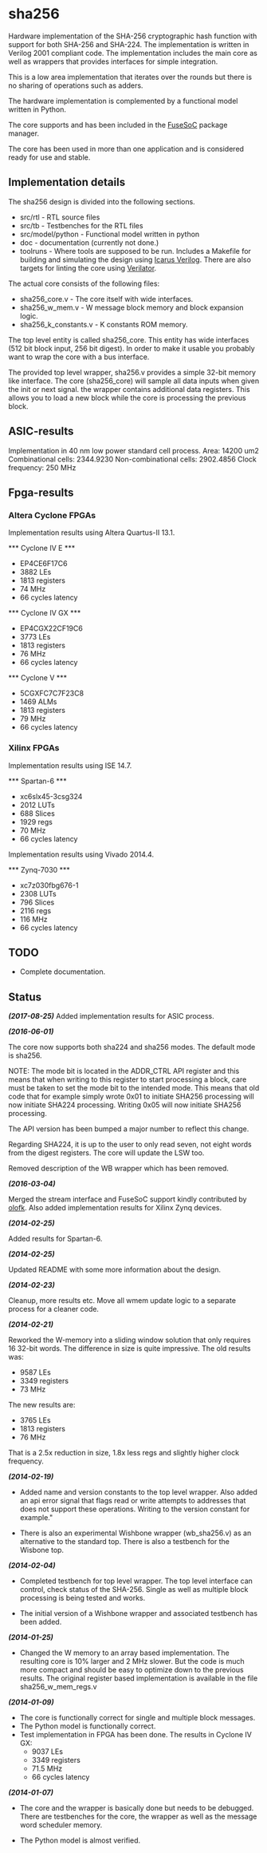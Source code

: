 # sha256 #
Hardware implementation of the SHA-256 cryptographic hash function with
support for both SHA-256 and SHA-224. The implementation is written in
Verilog 2001 compliant code. The implementation includes the main core
as well as wrappers that provides interfaces for simple integration.

This is a low area implementation that iterates over the rounds but
there is no sharing of operations such as adders.

The hardware implementation is complemented by a functional model
written in Python.

The core supports and has been included in the
[FuseSoC](https://github.com/olofk/fusesoc) package manager.

The core has been used in more than one application and is considered
ready for use and stable.


## Implementation details ##
The sha256 design is divided into the following sections.
- src/rtl - RTL source files
- src/tb  - Testbenches for the RTL files
- src/model/python - Functional model written in python
- doc - documentation (currently not done.)
- toolruns - Where tools are supposed to be run. Includes a Makefile for
building and simulating the design using
[Icarus Verilog](http://iverilog.icarus.com/). There are also targets
for linting the core using [Verilator](http://www.veripool.org/wiki/verilator).

The actual core consists of the following files:
- sha256_core.v - The core itself with wide interfaces.
- sha256_w_mem.v - W message block memory and block expansion logic.
- sha256_k_constants.v - K constants ROM memory.

The top level entity is called sha256_core. This entity has wide
interfaces (512 bit block input, 256 bit digest). In order to make it
usable you probably want to wrap the core with a bus interface.

The provided top level wrapper, sha256.v provides a simple 32-bit memory
like interface. The core (sha256_core) will sample all data inputs when
given the init or next signal. the wrapper contains additional data
registers. This allows you to load a new block while the core is
processing the previous block.


## ASIC-results ##
Implementation in 40 nm low power standard cell process.
Area: 14200 um2
Combinational cells: 2344.9230
Non-combinational cells: 2902.4856
Clock frequency: 250 MHz


## Fpga-results ##

### Altera Cyclone FPGAs ###
Implementation results using Altera Quartus-II 13.1.

*** Cyclone IV E ***
- EP4CE6F17C6
- 3882 LEs
- 1813 registers
- 74 MHz
- 66 cycles latency

*** Cyclone IV GX ***
- EP4CGX22CF19C6
- 3773 LEs
- 1813 registers
- 76 MHz
- 66 cycles latency

*** Cyclone V ***
- 5CGXFC7C7F23C8
- 1469 ALMs
- 1813 registers
- 79 MHz
- 66 cycles latency

### Xilinx FPGAs ###
Implementation results using ISE 14.7.

*** Spartan-6 ***
- xc6slx45-3csg324
- 2012 LUTs
- 688 Slices
- 1929 regs
- 70 MHz
- 66 cycles latency


Implementation results using Vivado 2014.4.

*** Zynq-7030 ***
- xc7z030fbg676-1
- 2308 LUTs
- 796 Slices
- 2116 regs
- 116 MHz
- 66 cycles latency


## TODO ##
- Complete documentation.


## Status ##
***(2017-08-25)***
Added implementation results for ASIC process.


***(2016-06-01)***

The core now supports both sha224 and sha256 modes. The default mode is
sha256.

NOTE: The mode bit is located in the ADDR_CTRL API register and this
means that when writing to this register to start processing a block,
care must be taken to set the mode bit to the intended mode. This means
that old code that for example simply wrote 0x01 to initiate SHA256
processing will now initiate SHA224 processing. Writing 0x05 will
now initiate SHA256 processing.

The API version has been bumped a major number to reflect this change.

Regarding SHA224, it is up to the user to only read seven, not eight
words from the digest registers. The core will update the LSW too.

Removed description of the WB wrapper which has been removed.


***(2016-03-04)***

Merged the stream interface and FuseSoC support kindly contributed by
[olofk](https://github.com/olofk). Also added implementation results for
Xilinx Zynq devices.


***(2014-02-25)***

Added results for Spartan-6.


***(2014-02-25)***

Updated README with some more information about the design.


***(2014-02-23)***

Cleanup, more results etc. Move all wmem update logic to a separate
process for a cleaner code.


***(2014-02-21)***

Reworked the W-memory into a sliding window solution that only
requires 16 32-bit words. The difference in size is quite
impressive. The old results was:

- 9587 LEs
- 3349 registers
- 73 MHz

The new results are:

- 3765 LEs
- 1813 registers
- 76 MHz

That is a 2.5x reduction in size, 1.8x less regs and slightly higher
clock frequency.


***(2014-02-19)***
- Added name and version constants to the top level wrapper. Also added
  an api error signal that flags read or write attempts to addresses
  that does not support these operations. Writing to the version
  constant for example."

- There is also an experimental Wishbone wrapper (wb_sha256.v) as an
  alternative to the standard top. There is also a testbench for the
  Wisbone top.


***(2014-02-04)***
- Completed testbench for top level wrapper. The top level interface can
control, check status of the SHA-256. Single as well as multiple block
processing is being tested and works.

- The initial version of a Wishbone wrapper and associated testbench has
been added.


***(2014-01-25)***
- Changed the W memory to an array based implementation. The resulting
core is 10% larger and 2 MHz slower. But the code is much more compact
and should be easy to optimize down to the previous results. The
original register based implementation is available in the file
sha256_w_mem_regs.v


***(2014-01-09)***
- The core is functionally correct for single and multiple block messages.
- The Python model is functionally correct.
- Test implementation in FPGA has been done. The results in Cyclone IV GX:
  - 9037 LEs
  - 3349 registers
  - 71.5 MHz
  - 66 cycles latency



***(2014-01-07)***
- The core and the wrapper is basically done but needs to be
debugged. There are testbenches for the core, the wrapper as well as the
message word scheduler memory.

- The Python model is almost verified.
